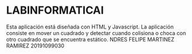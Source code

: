 # LABINFORMATICAI
Esta aplicación está diseñada con HTML y Javascript. La aplicación consiste en mover un cuadrado y detectar cuando colisiona o choca con otro cuadrado que se encuentra estático.
NDRES FELIPE MARTINEZ RAMIREZ 20191099030

